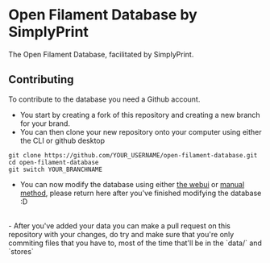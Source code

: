 # Open Filament Database by SimplyPrint
The Open Filament Database, facilitated by SimplyPrint.

## Contributing
To contribute to the database you need a Github account.

- You start by creating a fork of this repository and creating a new branch for your brand.
- You can then clone your new repository onto your computer using either the CLI or github desktop
```
git clone https://github.com/YOUR_USERNAME/open-filament-database.git
cd open-filament-database
git switch YOUR_BRANCHNAME
```
- You can now modify the database using either [the webui](docs/webui.md) or [manual method](docs/manual.md), please return here after you've finished modifying the database \:D
<br>
- After you've added your data you can make a pull request on this repository with your changes, do try and make sure that you're only commiting files that you have to, most of the time that'll be in the `data/` and `stores`